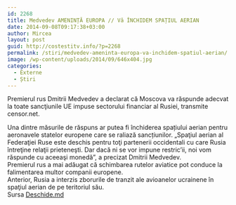 ```yaml
---
id: 2268
title: Medvedev AMENINȚĂ EUROPA // Vă ÎNCHIDEM SPAȚIUL AERIAN
date: 2014-09-08T09:17:38+03:00
author: Mircea
layout: post
guid: http://costestitv.info/?p=2268
permalink: /stiri/medvedev-ameninta-europa-va-inchidem-spatiul-aerian/
image: /wp-content/uploads/2014/09/646x404.jpg
categories:
  - Externe
  - Știri
---
```

Premierul rus Dmitrii Medvedev a declarat că Moscova va răspunde adecvat la toate sancţiunile UE impuse sectorului financiar al Rusiei, transmite censor.net.<!--more-->

Una dintre măsurile de răspuns ar putea fi închiderea spațiului aerian pentru aeronavele statelor europene care se raliază sancțiunilor. &#8222;Spaţiul aerian al Federaţiei Ruse este deschis pentru toţi partenerii occidentali cu care Rusia întreţine relaţii prieteneşti. Dar dacă ni se vor impune restric&#8217;ii, noi vom răspunde cu aceeaşi monedă”, a precizat Dmitrii Medvedev.  
Premierul rus a mai adăugat că schimbarea rutelor aviatice pot conduce la falimentarea multor companii europene.  
Anterior, Rusia a interzis zborurile de tranzit ale avioanelor ucrainene în spaţiul aerian de pe teritoriul său.  
Sursa <a href="http://deschide.md" target="_blank">Deschide.md</a>